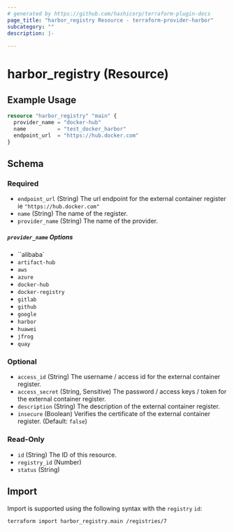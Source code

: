 ```yaml
---
# generated by https://github.com/hashicorp/terraform-plugin-docs
page_title: "harbor_registry Resource - terraform-provider-harbor"
subcategory: ""
description: |-
  
---
```


# harbor_registry (Resource)

<!-- schema generated by tfplugindocs -->

## Example Usage

```terraform
resource "harbor_registry" "main" {
  provider_name = "docker-hub"
  name          = "test_docker_harbor"
  endpoint_url  = "https://hub.docker.com"
}
```

## Schema

### Required

- `endpoint_url` (String) The url endpoint for the external container register ie `"https://hub.docker.com"`
- `name` (String) The name of the register.
- `provider_name` (String) The name of the provider.

##### `provider_name` Options

- ``alibaba`
- `artifact-hub`
- `aws`
- `azure`
- `docker-hub`
- `docker-registry`
- `gitlab`
- `github`
- `google`
- `harbor`
- `huawei`
- `jfrog`
- `quay`

### Optional

- `access_id` (String) The username / access id for the external container register.
- `access_secret` (String, Sensitive) The password / access keys / token for the external container register.
- `description` (String) The description of the external container register.
- `insecure` (Boolean) Verifies the certificate of the external container register. (Default: `false`)

### Read-Only

- `id` (String) The ID of this resource.
- `registry_id` (Number)
- `status` (String)

## Import
Import is supported using the following syntax with the `registry` `id`:

```shell
terraform import harbor_registry.main /registries/7
```
